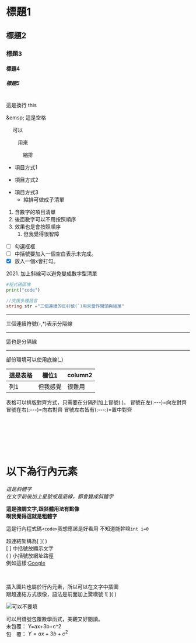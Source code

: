 # 標題1
## 標題2
### 標題3
#### 標題4
##### 標題5

<br/>這是換行 this

\&emsp; 這是空格

&emsp; 可以

&emsp;&emsp; 用來

&emsp;&emsp;&emsp; 縮排



+ 項目方式1
- 項目方式2
* 項目方式3
  + 縮排可做成子清單

1. 含數字的項目清單
2. 後面數字可以不用按照順序
2. 效果也是會按照順序
   1. 但我覺得很智障

+ [ ] 勾選框框
+ [ ] 中括號要加入一個空白表示未完成。
+ [x] 放入一個x會打勾。

2021\. 加上斜線可以避免變成數字型清單


```py
#程式碼區塊
print("code")
```

```C#
//支援多種語言
string str ="三個連續的反引號(`)用來當作開頭與結尾"
```

---
三個連續符號(-,*)表示分隔線
***
這也是分隔線
___
部份環境可以使用底線(_)


|這是表格|欄位1|column2|
|---|---|---|
|列1|但我感覺|很難用|

表格可以排版對齊方式，只需要在分隔列加上冒號(:)。
冒號在左(:---)=向左對齊
冒號在右(:---)=向右對齊
冒號左右皆有(:---:)=置中對齊

<br/>
<br/>
<br/>
<br/>
<br/>

# 以下為行內元素
*這是斜體字*<br/>
_在文字前後加上星號或是底線，都會變成斜體字_

**這是強調文字,跟斜體用法有點像**<br/>
__啊我覺得這就是粗體字__ <br/>

這是行內程式碼`<code>`我想應該是好看用
不知道能幹嘛`int i=0`<br/>

超連結架構為\[ ]( )<br/>
\[ ] 中括號放顯示文字<br/>
\( ) 小括號放網址路徑<br/>
例如這樣:[Google](https://google.com)

<br/>

插入圖片也屬於行內元素，所以可以在文字中插圖<br/>
跟超連結方式很像，語法是前面加上驚嘆號 \!\[ ]( ) 

![可以不要填](C:\Users\adsl4\Downloads\Castle-icon.png)

可以用錢號包覆數學函式，美觀又好閱讀。<br/>
未包覆： Y=ax+3b+c^2  <br/>
包　覆： $Y=ax+3b+c^2$